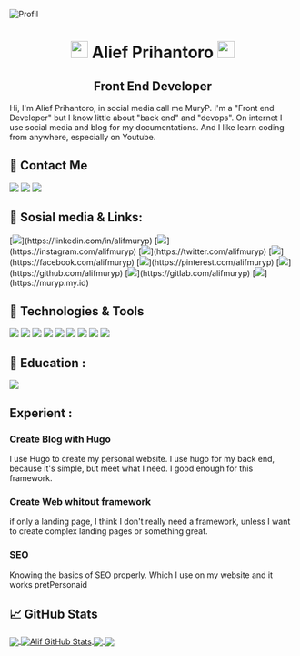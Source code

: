 ![Profil](profil.png=250x250)
<h1 align="center">
<img src="https://raw.githubusercontent.com/MartinHeinz/MartinHeinz/master/wave.gif" width="30px">
Alief Prihantoro
<img src="https://raw.githubusercontent.com/MartinHeinz/MartinHeinz/master/wave.gif" width="30px">
</h1>
<h2 align="center">Front End Developer</h2>
Hi, I'm Alief Prihantoro, in social media call me MuryP. I'm a "Front end Developer" but I know little about "back end" and "devops". On internet I use social media and blog for my documentations. And I like learn coding from anywhere, especially on Youtube. 
<br/>

## 🤙 Contact Me
![](https://img.shields.io/badge/+62_8382_9383_123-Call_Me!-informational?style=flat&logo=whatsapp&logoColor=white&color=rgb(0,0,139,.5)&labelColor=00008b)
![](https://img.shields.io/badge/alifmuryp@gmail.com-Email_Me!-informational?style=flat&logo=gmail&logoColor=white&color=rgb(0,0,139,.5)&labelColor=00008b)
![](https://img.shields.io/badge/alifmuryp@gmail.com-Email_Me!-informational?style=flat&logo=google-maps&logoColor=white&color=rgb(0,0,139,.5)&labelColor=00008b)

## 📎 Sosial media & Links: 
[![](https://img.shields.io/badge/alifmuryp-Follow-informational?style=flat&logo=linkedin&logoColor=white&color=rgb(0,0,139,.5)&labelColor=00008b)](https://linkedin.com/in/alifmuryp)
[![](https://img.shields.io/badge/alifmuryp-Follow-informational?style=flat&logo=instagram&logoColor=white&color=rgb(0,0,139,.5)&labelColor=00008b)](https://instagram.com/alifmuryp)
[![](https://img.shields.io/badge/alifmuryp-Follow-informational?style=flat&logo=twitter&logoColor=white&color=rgb(0,0,139,.5)&labelColor=00008b)](https://twitter.com/alifmuryp)
[![](https://img.shields.io/badge/alifmuryp-like-informational?style=flat&logo=facebook&logoColor=white&color=rgb(0,0,139,.5)&labelColor=00008b)](https://facebook.com/alifmuryp)
[![](https://img.shields.io/badge/alifmuryp-follow-informational?style=flat&logo=pinterest&logoColor=white&color=rgb(0,0,139,.5)&labelColor=00008b)](https://pinterest.com/alifmuryp)
[![](https://img.shields.io/badge/alifmuryp-follow-informational?style=flat&logo=github&logoColor=white&color=rgb(0,0,139,.5)&labelColor=00008b)](https://github.com/alifmuryp)
[![](https://img.shields.io/badge/alifmuryp-follow-informational?style=flat&logo=gitlab&logoColor=white&color=rgb(0,0,139,.5)&labelColor=00008b)](https://gitlab.com/alifmuryp)
[![](https://img.shields.io/badge/muryp.my.id-Visit-informational?style=flat&logo=google-chrome&logoColor=white&color=rgb(0,0,139,.5)&labelColor=00008b)](https://muryp.my.id)

## 🔧 Technologies & Tools
![](https://img.shields.io/badge/OS-Linux-informational?style=flat&logo=linux&logoColor=white&color=rgb(0,0,139,.5)&labelColor=00008b)
![](https://img.shields.io/badge/Code-JavaScript-informational?style=flat&logo=javascript&logoColor=white&color=rgb(0,0,139,.5)&labelColor=00008b)
![](https://img.shields.io/badge/Shell-Bash-informational?style=flat&logo=gnu-bash&logoColor=white&color=rgb(0,0,139,.5)&labelColor=00008b)
![](https://img.shields.io/badge/Tools-Sass-informational?style=flat&logo=sass&logoColor=white&color=rgb(0,0,139,.5)&labelColor=00008b)
![](https://img.shields.io/badge/Code-CSS-informational?style=flat&logo=css3&logoColor=white&color=rgb(0,0,139,.5)&labelColor=00008b)
![](https://img.shields.io/badge/Code-HTML5-informational?style=flat&logo=html5&logoColor=white&color=rgb(0,0,139,.5)&labelColor=00008b)
![](https://img.shields.io/badge/Framework-Hugo-informational?style=flat&logo=hugo&logoColor=white&color=rgb(0,0,139,.5)&labelColor=00008b)
![](https://img.shields.io/badge/Tools-Git-informational?style=flat&logo=git&logoColor=white&color=rgb(0,0,139,.5)&labelColor=00008b)
![](https://img.shields.io/badge/Tools-npm-informational?style=flat&logo=npm&logoColor=white&color=rgb(0,0,139,.5)&labelColor=00008b)

## 🏫 Education :
![](https://img.shields.io/badge/High_School-SMA_N_TUNTANG-informational?style=flat&logo=&logoColor=white&color=rgb(0,0,139,.5)&labelColor=00008b)

## Experient :

### Create Blog with Hugo
I use Hugo to create my personal website.  I use hugo for my back end, because it's simple, but meet what I need. I good enough for this framework.

### Create Web whitout framework
if only a landing page, I think I don't really need a framework, unless I want to create complex landing pages or something great.

### SEO
Knowing the basics of SEO properly. Which I use on my website and it works pretPersonaid

## &#x1f4c8; GitHub Stats

<a href="https://github.com/alifmuryp/alifmuryp">
  <img align="center" src="https://github-readme-stats.vercel.app/api/top-langs/?username=alifmuryp&hide=java,html&title_color=ffffff&text_color=c9cacc&icon_color=rgb(0,0,139,.5)&labelColor=00008b&bg_color=1d1f21" />
</a>
<a href="https://github.com/alifmuryp/alifmuryp">
  <img align="center" src="https://github-readme-stats.vercel.app/api?username=alifmuryp&show_icons=true&line_height=27&count_private=true&title_color=ffffff&text_color=c9cacc&icon_color=rgb(0,0,139,.5)&labelColor=00008b&bg_color=1d1f21" alt="Alif GitHub Stats" />
</a>

<a href="https://github.com/alifmuryp/Latihan">
  <img align="center" src="https://github-readme-stats.vercel.app/api/pin/?username=alifmuryp&repo=Latihan&title_color=ffffff&text_color=c9cacc&icon_color=rgb(0,0,139,.5)&labelColor=00008b&bg_color=1d1f21" />
</a>


<a href="https://github.com/alifmuryp/Material-HTML-CSS-JS">
  <img align="center" src="https://github-readme-stats.vercel.app/api/pin/?username=alifmuryp&repo=Material-HTML-CSS-JS&title_color=ffffff&text_color=c9cacc&icon_color=rgb(0,0,139,.5)&labelColor=00008b&bg_color=1d1f21" />
</a>    
